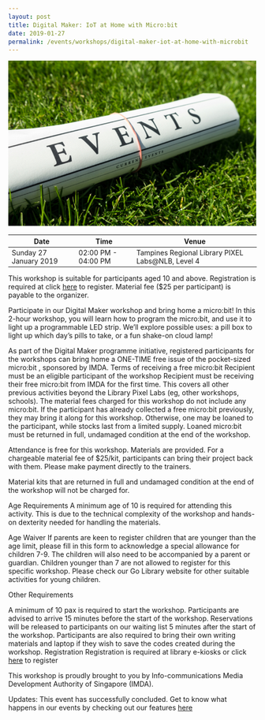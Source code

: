 ```yaml
---
layout: post
title: Digital Maker: IoT at Home with Micro:bit
date: 2019-01-27
permalink: /events/workshops/digital-maker-iot-at-home-with-microbit
---
```


![hi](/images/events/generic-event-image.jpg)

| Date | Time | Venue |
|--------|---|---|
| Sunday 27 January 2019 | 02:00 PM - 04:00 PM |  Tampines Regional Library PIXEL Labs@NLB, Level 4 |

This workshop is suitable for participants aged 10 and above. Registration is required at click <a href="https://https://www.nlb.gov.sg/golibrary2/e/iot-at-home-with-microbit-pixel-labsnlb-92973951/" target="_blank">here</a>  to register. Material fee ($25 per participant) is payable to the organizer.

Participate in our Digital Maker workshop and bring home a micro:bit! In this 2-hour workshop, you will learn how to program the micro:bit, and use it to light up a programmable LED strip. We’ll explore possible uses: a pill box to light up which day’s pills to take, or a fun shake-on cloud lamp!

As part of the Digital Maker programme initiative, registered participants for the workshops can bring home a ONE-TIME free issue of the pocket-sized micro:bit , sponsored by IMDA.
Terms of receiving a free micro:bit
Recipient must be an eligible participant of the workshop
Recipient must be receiving their free micro:bit from IMDA for the first time. This covers all other previous activities beyond the Library Pixel Labs (eg, other workshops, schools).
The material fees charged for this workshop do not include any micro:bit.
If the participant has already collected a free micro:bit previously, they may bring it along for this workshop. Otherwise, one may be loaned to the participant, while stocks last from a limited supply. Loaned micro:bit must be returned in full, undamaged condition at the end of the workshop.

Attendance is free for this workshop. Materials are provided. For a chargeable material fee of $25/kit, participants can bring their project back with them. Please make payment directly to the trainers.

Material kits that are returned in full and undamaged condition at the end of the workshop will not be charged for. 

Age Requirements
A minimum age of 10 is required for attending this activity.
This is due to the technical complexity of the workshop and hands-on dexterity needed for handling the materials.

Age Waiver
If parents are keen to register children that are younger than the age limit, please fill in this form to acknowledge a special allowance for children 7-9. The children will also need to be accompanied by a parent or guardian.
Children younger than 7 are not allowed to register for this specific workshop. Please check our Go Library website for other suitable activities for young children.

Other Requirements

A minimum of 10 pax is required to start the workshop.
Participants are advised to arrive 15 minutes before the start of the workshop. Reservations will be released to participants on our waiting list 5 minutes after the start of the workshop.
Participants are also required to bring their own writing materials and laptop if they wish to save the codes created during the workshop.
Registration
Registration is required at library e-kiosks or click <a href="https://https://www.nlb.gov.sg/golibrary2/e/iot-at-home-with-microbit-pixel-labsnlb-92973951/" target="_blank">here</a> to register

This workshop is proudly brought to you by Info-communications Media Development Authority of Singapore (IMDA).

Updates: This event has successfully concluded. Get to know what happens in our events by checking out our features <a href="https://isomer-dlp-staging.netlify.com/stories/features/" target="_blank">here</a>
